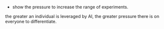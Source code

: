 - show the pressure to increase the range of experiments.

the greater an individual is leveraged by AI, the greater pressure there is on everyone to differentiate.

